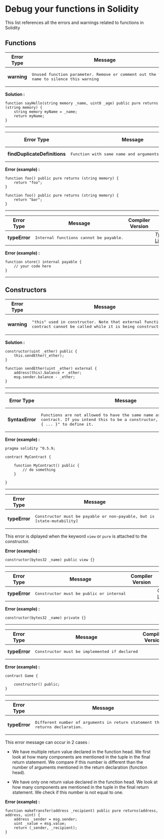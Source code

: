 # Debug your functions in Solidity

This list references all the errors and warnings related to functions in Solidity


## Functions

|**Error Type**|**Message**|**Compiler Version**|**Source**|
| --- | --- | --- | --- |
|**warning**|<pre>Unused function parameter. Remove or comment out the variable name to silence this warning</pre>||_StaticAnalyser.cpp_, [line 124](https://github.com/ethereum/solidity/blob/efd8d8fe5eced023476af71491e9eae3dbde4d87/libsolidity/analysis/StaticAnalyzer.cpp#L124)|

**Solution :**

```solidity
function sayHello(string memory _name, uint8 _age) public pure returns (string memory) {
    string memory myName = _name;
    return myName;
}
```
-----


|**Error Type**|**Message**|**Compiler Version**|**Source**|
| --- | --- | --- | --- |
| **findDuplicateDefinitions**|<pre>Function with same name and arguments defined twice.</pre>||_ContractLevelChecker.cpp_, [Line ...](#)|

**Error (example) :**

```solidity
function foo() public pure returns (string memory) {
    return "foo";
}
    
function foo() public pure returns (string memory) {
    return "bar";
}
```
-----


|**Error Type**|**Message**|**Compiler Version**|**Source**|
| --- | --- | --- | --- |
| **typeError**|<pre>Internal functions cannot be payable.</pre>||_TypeChecker.cpp_, [Line ...](#)|

**Error (example) :**

```solidity
function store() internal payable {
    // your code here
}
```
-----


## Constructors


|**Error Type**|**Message**|**Compiler Version**|**Source**|
| --- | --- | --- | --- |
|**warning**|<pre>"this" used in constructor. Note that external functions of a contract cannot be called while it is being constructed."</pre>||[line 234-240](https://github.com/ethereum/solidity/blob/1cc8475309dd1ae36436b0a5cb2285de0e679a35/libsolidity/analysis/StaticAnalyzer.cpp#L234-L240)|

**Solution :**

```solidity
constructor(uint _ether) public {
    this.sendEther(_ether);
}
    
function sendEther(uint _ether) external {
    address(this).balance + _ether;
    msg.sender.balance - _ether;
}
```
-----



|**Error Type**|**Message**|**Compiler Version**|**Source**|
| --- | --- | --- | --- |
| **SyntaxError**|<pre>Functions are not allowed to have the same name as the contract. If you intend this to be a constructor, use "constructor(...) { ... }" to define it.</pre>||_SyntaxChecker.cpp_, [Line ...](#)|

**Error (example) :**

```solidity
pragma solidity ^0.5.9;

contract MyContract {
    
    function MyContract() public {
        // do something
    }
    
}
```
-----



**Error Type**|**Message**|**Compiler Version**|**Source**|
| --- | --- | --- | --- |
| **typeError**|<pre>Constructor must be payable or non-payable, but is [state-mutability]</pre>||_ContractLevelChecker.cpp_, [Line ...](#)|

This error is diplayed when the keyword `view` or `pure` is attached to the constructor.

**Error (example) :**

```solidity
constructor(bytes32 _name) public view {}
```
-----



**Error Type**|**Message**|**Compiler Version**|**Source**|
| --- | --- | --- | --- |
| **typeError**|<pre>Constructor must be public or internal</pre>||_ContractLevelChecker.cpp_, [Line ...](#)|


**Error (example) :**

```solidity
constructor(bytes32 _name) private {}
```
-----


**Error Type**|**Message**|**Compiler Version**|**Source**|
| --- | --- | --- | --- |
| **typeError**|<pre>Constructor must be implemented if declared</pre>||_TypeChecker.cpp_, [Line ...](#)|

**Error (example) :**

```solidity
contract Game {
    
    constructor() public;
}
```
-----


**Error Type**|**Message**|**Compiler Version**|**Source**|
| --- | --- | --- | --- |
| **typeError**|<pre>Different number of arguments in return statement than in returns declaration.</pre>||_TypeChecker.cpp_, [Line ...](#)|

This error message can occur in 2 cases :

- We have multiple return value declared in the function head. We first look at how many components are mentioned in the tuple in the final return statement. We compare if this number is different than the number of arguments mentioned in the return declaration (function head).

- We have only one return value declared in the function head. We look at how many components are mentioned in the tuple in the final return statement. We check if this number is not equal to one.



**Error (example) :**

```solidity
function makeTransfer(address _recipient) public pure returns(address, address, uint) {
    address _sender = msg.sender;
    uint _value = msg.value;
    return (_sender, _recipient);
}
```